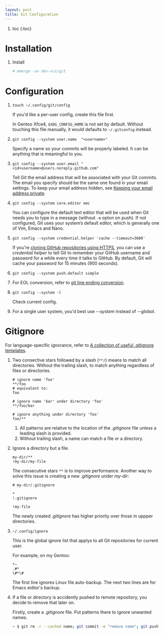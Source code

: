 ```yaml
---
layout: post
title: Git Configuration
---
```


1. toc
{:toc}

# Installation

1. Install

   ```bash
   # emerge -av dev-vcs/git
   ```

# Configuration

1. `touch ~/.config/git/config`

   If you'd like a per-user config, create this file first.

   In Gentoo Xfce4, `$XDG_CONFIG_HOME` is not set by default. Without touching this file manually, it would defaults to `~/.gitconfig` instead.
2. `git config --system user.name  "<username>"`

   Specify a name so your commits will be properly labeled. It can be anything that is meaningful to you.
3. `git config --system user.email "<id+username>@users.noreply.github.com"`

   Tell Git the email address that will be associated with your Git commits. The email you specify should be the same one found in your email settings. To keep your email address hidden, see [Keeping your email address private](https://help.github.com/articles/keeping-your-email-address-private/).
4. `git config --system core.editor emc`

   You can configure the default text editor that will be used when Git needs you to type in a message (without `-m` opton on push). If not configured, Git uses your system’s default editor, which is generally one of Vim, Emacs and Nano.
5. `git config --system credential.helper 'cache --timeout=3600'`

   If you're [cloning GitHub repositories using HTTPS](https://help.github.com/articles/which-remote-url-should-i-use), you can use a *credential helper* to tell Git to remember your GitHub username and password for a while every time it talks to GitHub. By default, Git will cache your password for 15 minutes (900 seconds).
6. `git config --system push.default simple`
7. For EOL conversion, refer to [git line ending conversion](/2014/09/08/git-line-ending-conversion/).
8. `git config --system -l`

   Check current config.
9. For a single user system, you'd best use *--system* instead of *--global*.

# Gitignore

For language-specific ignorance, refer to [A collection of useful .gitignore templates](https://github.com/github/gitignore).

1. Two consective stars followed by a slash (`**/`) means to match all directories. Without the trailing slash, to match anything regardless of files or directories.

   ```
   # ignore name 'foo'
   **/foo
   # equivalent to:
   foo

   # ignore name 'bar' under directory 'foo'
   **/foo/bar

   # ignore anything under directory 'foo'
   foo/**
   ```

   1. All patterns are relative to the location of the *.gitignore* file unless a leading slash is provided.
   2. Without trailing slash, a name can match a file or a directory.
2. Ignore a directory but a file.

   ```
   my-dir/**
   !my-dir/my-file
   ```

   The consecutive stars `**` is to improve performance. Another way to solve this issue is creating a new *.gitignore* under *my-dir*:

   ```
   # my-dir/.gitignore
   
   *
   !.gitignore
   
   !my-file
   ```

   The newly created *.gitignore* has higher priority over those in uppper directories.
3. `~/.config/ignore`

   This is the global *ignore* list that applys to all Git repositories for current user.

   For example, on my Gentoo:

   ```
   *~
   .#*
   \#*\#
   ```

   The first line ignores Linux file auto-backup. The next two lines are for Emacs eidtor's backup.
4. If a file or directory is accidently pushed to remote repository, you decide to remove that later on.

   Firstly, create a *.gitignore* file. Put patterns there to ignore unwanted names.

   ```bash
   ~ $ git rm -r --cached name; git commit -m "remove name"; git push
   ```
